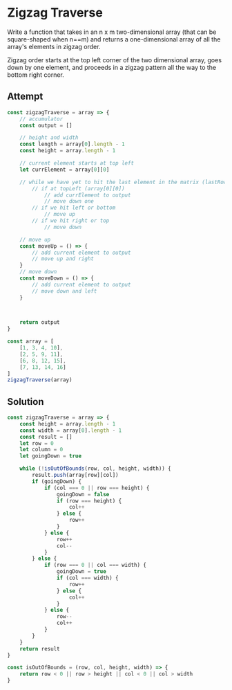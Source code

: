 # Zigzag Traverse
Write a function that takes in an n x m two-dimensional array (that can be square-shaped when n==m) and returns a one-dimensional array of all the array's elements in zigzag order.

Zigzag order starts at the top left corner of the two dimensional array, goes down by one element, and proceeds in a zigzag pattern all the way to the bottom right corner.

## Attempt
```js
const zigzagTraverse = array => {
    // accumulator
    const output = []

    // height and width
    const length = array[0].length - 1
    const height = array.length - 1

    // current element starts at top left
    let currElement = array[0][0]

    // while we have yet to hit the last element in the matrix (lastRow[lastColumn])
        // if at topLeft (array[0][0])
            // add currElement to output
            // move down one
        // if we hit left or bottom
            // move up
        // if we hit right or top
            // move down

    // move up
    const moveUp = () => {
        // add current element to output
        // move up and right
    }
    // move down
    const moveDown = () => {
        // add current element to output
        // move down and left
    }
        


    return output
}

const array = [
    [1, 3, 4, 10],
    [2, 5, 9, 11],
    [6, 8, 12, 15],
    [7, 13, 14, 16]
]
zigzagTraverse(array)
```

## Solution
```js
const zigzagTraverse = array => {
    const height = array.length - 1
    const width = array[0].length - 1
    const result = []
    let row = 0
    let column = 0
    let goingDown = true

    while (!isOutOfBounds(row, col, height, width)) {
        result.push(array[row][col])
        if (goingDown) {
            if (col === 0 || row === height) {
                goingDown = false
                if (row === height) {
                    col++
                } else {
                    row++
                }
            } else {
                row++
                col--
            }
        } else {
            if (row === 0 || col === width) {
                goingDown = true
                if (col === width) {
                    row++
                } else {
                    col++
                }
            } else {
                row--
                col++
            }
        }
    }
    return result
}

const isOutOfBounds = (row, col, height, width) => {
    return row < 0 || row > height || col < 0 || col > width
}
```